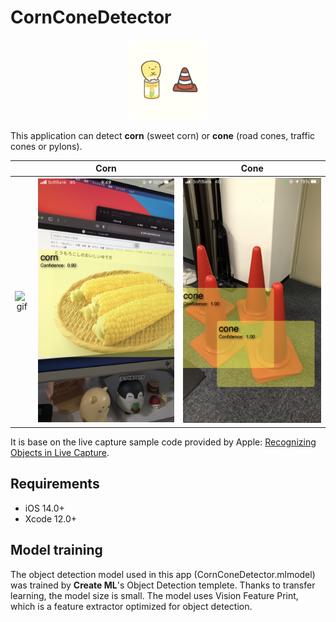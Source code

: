 # CornConeDetector

<p align="center">
  <img src="materials/CornConeIcon.png" height=128 />
</p>


This application can detect **corn** (sweet corn) or **cone** (road cones, traffic cones or pylons).

| | Corn | Cone |
|:-:|:-:|:-:|
|![gif](materials/CornConeDetector.gif)|![Corn](materials/IMG_5112.PNG)|![Cone](materials/IMG_5109.PNG)|

It is base on the live capture sample code provided by Apple: [Recognizing Objects in Live Capture](https://developer.apple.com/documentation/vision/recognizing_objects_in_live_capture).

## Requirements
- iOS 14.0+
- Xcode 12.0+

## Model training

The object detection model used in this app (CornConeDetector.mlmodel) was trained by **Create ML**'s Object Detection templete. Thanks to transfer learning, the model size is small. The model uses Vision Feature Print, which is a feature extractor optimized for object detection.
